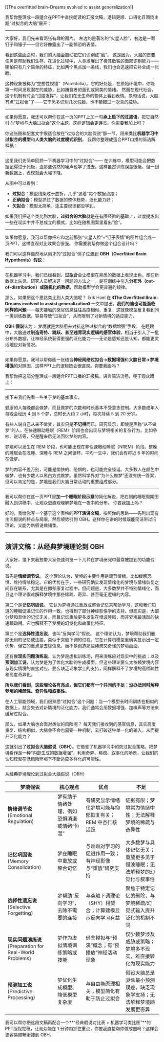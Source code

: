 [[The overfitted brain-Dreams evolved to assist generalization]]





我帮你整理成一段适合在PPT中直接朗读的汇报文稿，逻辑更顺、口语化且围绕主题“过拟合的大脑”展开：

---

大家好，我们先来看两张有趣的图片。
左边的是著名的“火星人脸”，右边是一颗钉子和锤子——但它好像露出了一副惊恐的表情。

看到这些画面时，我们的大脑会自动把它们识别成“脸”。
这是因为，大脑的首要任务是帮助我们生存。在进化过程中，人类发展出了极其敏锐的面部识别能力——哪怕只有几个简单的特征，比如两个黑点加一条线，我们也会迅速把它补全成一张脸。

这种现象被称为“空想性视错”（Pareidolia）。它的好处是，在原始环境中，你能第一时间发现潜在的威胁，比如捕食者的面孔或同类的情绪。
然而在现代社会，这个机制有时会“过度发挥”，让我们在无生命的物体上看到表情。换句话说，大脑有点“过拟合”了——它宁愿多识别几次假脸，也不能错过一次真的威胁。

---

如果你愿意，我还可以帮你在这一页的PPT上加一句**承上启下的过渡语**，把它自然引向“梦境与大脑过拟合”这个主题。这样逻辑会更连贯。你需要我加上吗？




你这张图和配套文字很适合放在“过拟合的大脑假说”那一节，用来类比**机器学习中过拟合的模型**和**人类大脑的过度模式识别**。
我帮你整理成适合PPT口播的简洁解释稿：

---

这里我们先简单回顾一下机器学习中的“过拟合”——
在训练中，模型可能会把数据记得过于死板，连那些偶然的噪声也学了进去。这样虽然训练误差很低，但一到新数据上，表现就会大幅下降。

从图中可以看到：

* **过拟合**：模型线条过于曲折，几乎“追着”每个数据点跑；
* **正确拟合**：模型抓住了数据的整体趋势，泛化能力好；
* **欠拟合**：模型太简单，连主要规律都没学到。

如果我们把这个类比到大脑，**过拟合的大脑**就是在有限经验的基础上，过度提炼出一些在现实中并不总成立的模式，比如在随机图案里看出“脸”。

---

如果你愿意，我可以帮你把它和之前那张“火星人脸”+“钉子表情”的图片组合成一页PPT，这样直观对比效果会很强。
你需要我帮你做这个组合设计吗？




我们可以这样自然地从刚才的“过拟合”例子过渡到 **OBH（Overfitted Brain Hypothesis）假说**：

---

在机器学习中，我们已经看到，**过拟合**会让模型在熟悉的数据上表现出色，却在新数据上失灵。研究人员解决这一问题的方法之一，是在训练中引入**分布外（out-of-distribution）或随机化的数据**，帮助模型学会更普遍的规律。

那么，如果把这个思路类比到人类大脑呢？
Erik Hoel 在 **《The Overfitted Brain: Dreams evolved to assist generalization》** 一文中提出，**我们的脑也可能面临同样的问题**——每天接触的感官信息往往高度相似、重复，这就像模型反复看到同一类训练数据，容易导致“过拟合”，从而限制了对新情境的适应能力。

**OBH 假说**认为：
梦境就是大脑用来对抗这种过拟合的“数据增强”手段。
在睡眠中，大脑通过**制造奇特、跳跃、甚至违背现实逻辑的感官体验**，相当于引入了一批分布外数据，让神经系统获得更强的泛化能力——无论是感知还是认知，都能更灵活地应对新情况。

---

如果你愿意，我可以帮你画一张结合**神经网络过拟合→数据增强**和**大脑日常→梦境增强**的对照图，这样PPT上的逻辑链会很直观。你要我画吗？



我帮你把这部分整理成一段适合PPT口播的汇报稿，语言简洁流畅，便于观众跟上：

---

接下来我们先看一些关于梦的基本事实。

健康的人每晚都会做梦，而且做梦的次数和时长基本不受意志控制。大多数成年人每晚会经历 4 到 5 个梦，总时长大约 2 小时，每次持续 5 到 20 分钟。

有些人说自己从来不做梦，其实只是**不记得**而已。研究显示，即使是声称“从不做梦”的人，在快速眼动睡眠（REM）阶段也会出现与梦境相关的复杂行为，比如争吵、说话等，只是醒来后无法回忆梦的内容。

梦境可以发生在 REM 阶段，也可能出现在非快速眼动睡眠（NREM）阶段。整晚的睡眠会在浅睡、深睡与 REM 之间循环，平均一生中，我们会有将近 6 年的时间在做梦。

梦的内容千差万别，可能是愉快的、恐惧的，也可能完全怪诞。大多数人在颜色中做梦，也有少数人以黑白方式做梦。虽然科学界对“为什么做梦”还没有统一答案，但可以肯定的是，梦境是我们大脑日常活动的重要组成部分。

---

我可以帮你在这一页PPT里**加一个睡眠阶段示意**的简化解说，把右侧的睡眠周期图融入到讲稿中，让观众更直观理解梦境在一夜中的分布。
你要我加上吗？



好的，我给你写一个基于这个表格的**PPT演讲文稿**，按照你的思路——先列出现有主流假说的特点与局限，然后顺势引到 OBH。这样你在讲的时候既能简洁带过旧理论，又能为新假说做铺垫。

---

## **演讲文稿：从经典梦境理论到 OBH**

大家好，接下来我想带大家快速浏览一下几种在梦境研究中最常被提到的功能假说。

首先是**情绪调节说**。
这个理论认为，梦境的主要作用是调节情绪，比如缓解恐惧、维持情绪稳定。它的优势在于，一些研究确实发现情绪化的梦境与情绪恢复之间存在联系，尤其是在抑郁康复过程中。但问题是，大多数梦并不特别情绪化，而且这个理论很难解释梦境中那些稀疏、奇异、甚至毫无逻辑的内容。

第二个是**记忆巩固说**。
它认为梦境通过重放或整合记忆来帮助学习，这和我们知道的睡眠促进记忆的作用一致，也得到了部分神经影像学的支持。但现实是，大部分梦和具体的记忆无关，而且记忆重放更多发生在慢波睡眠，而非梦境最活跃的快速眼动期。它也解释不了梦境的幻觉化和故事化特征。

第三个是**选择性遗忘说**，也叫“反向学习”假说。
这个理论认为，梦境帮助我们删除无用的记忆或连接，类似于突触下调的过程。它在计算机模型里确实显示出一定优势，但它的重点是去除信息，而不是创造那些稀疏又奇怪的梦境画面。

还有像**现实问题演练说**，认为梦是虚拟训练场，用来演练应对现实中的挑战；以及**预测加工说**，认为梦是为了优化大脑的生成模型。但这些理论要么太依赖梦境内容与现实情境的直接对应，要么缺乏现象学上的支持，同样解释不了梦境的高稀疏性和高度奇异化。

**所以我们看到，这些理论各有亮点，但它们都有一个共同的不足：没办法同时解释梦境的稀疏性、奇异性和叙事性。**

在人工智能领域，我们很熟悉“过拟合”这个问题：当一个模型长时间训练在相似的数据上，就会失去对新情境的泛化能力。我们通常会用数据增强、加噪声等方法来缓解过拟合。

那么，如果大脑也会面对类似的风险呢？
每天我们接收到的感官信息，其实高度重复、结构相似，大脑会不会也需要一种机制，去打破这种单一化的输入，从而提升泛化能力？

这就引出了**过拟合大脑假说（OBH）**。它借鉴了机器学习中的防过拟合策略，把梦境看作是一种“内部生成的数据增强”，利用奇异、稀疏、叙事化的场景，让我们的认知模型在低风险环境下不断适应多样化的可能性。

---

从经典梦境理论到过拟合大脑假说（OBH）

| 梦境假说                                              | 核心观点                   | 优点                             | 不足                                   |
| ------------------------------------------------- | ---------------------- | ------------------------------ | ------------------------------------ |
| **情绪调节说** (Emotional Regulation)                  | 梦有助于情绪处理，例如恐惧消退或情绪“恒温” | 有研究显示情绪化梦境可能与抑郁恢复有关；REM 中杏仁核活跃 | 证据有限；梦境常为情绪中性；无法解释梦境的稀疏与奇异性          |
| **记忆巩固说** (Memory Consolidation)                  | 梦在睡眠中重放或整合记忆           | 与睡眠对学习的促进作用一致；有神经影像与“重放”研究支持   | 大多数梦与具体记忆无关；重放更多见于慢波睡眠；无法解释梦的幻觉化与叙事性 |
| **选择性遗忘说** (Selective Forgetting)                 | 梦帮助“反向学习”，去除不需要的连接     | 与突触下调理论（SHY）相契合；计算建模显示反向学习有益   | 聚焦于特定记忆的删除，与梦境稀疏/幻觉式输入提升泛化的机制不同      |
| **现实问题演练说** (Preparation for Real-World Problems) | 梦作为虚拟情境训练策略或技能         | 借鉴模拟与“预演”概念；有“预播放”神经活动现象       | 仅少数梦涉及威胁或策略；梦境多不现实，难直接转化为现实能力        |
| **预测加工说** (Predictive Processing)                 | 梦优化生成模型、降低模型复杂度        | 与自由能原理相关；模型简化有助于防止过拟合          | 假设大脑总是驱动最小预测误差，缺乏现象学支持；无法解释梦境随发展更奇异  |

我可以帮你把这段文稿再配合一个\*\*“经典假说对比表 + 机器学习类比图”\*\*的PPT版视觉稿，让观众能在 1 分钟内抓住重点，你要我直接帮你做成图吗？这样会更容易顺畅衔接到 OBH。
